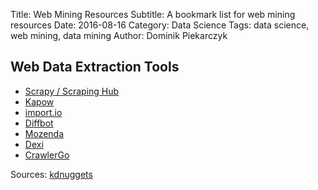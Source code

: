 Title: Web Mining Resources
Subtitle: A bookmark list for web mining resources
Date: 2016-08-16
Category: Data Science
Tags: data science, web mining, data mining
Author: Dominik Piekarczyk

## Web Data Extraction Tools

* [Scrapy / Scraping Hub](https://scrapinghub.com/)
* [Kapow](http://www.kofax.com/data-integration-extraction)
* [import.io](https://www.import.io/builder/tour/)
* [Diffbot](https://www.diffbot.com/)
* [Mozenda](http://www.mozenda.com/)
* [Dexi](https://dexi.io/)
* [CrawlerGo](http://www.crawlergo.com/)


Sources: 
[kdnuggets](http://www.kdnuggets.com/2016/03/webhose-3-ways-extract-data-open-web.html)






